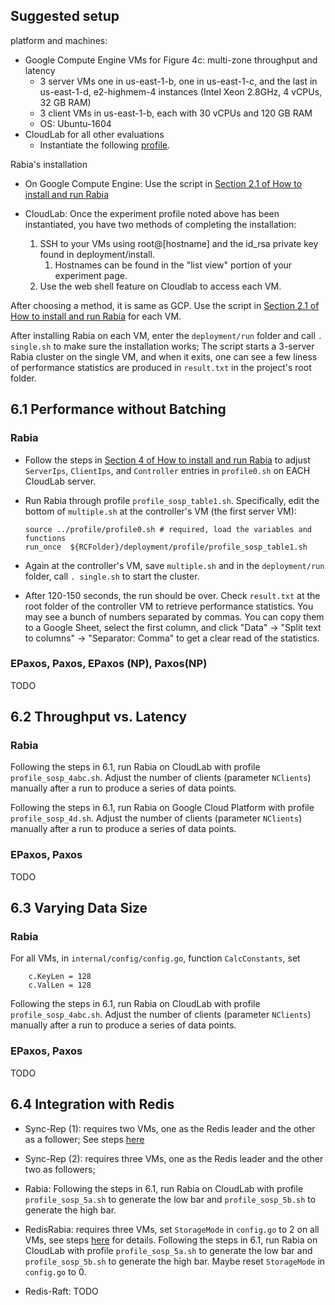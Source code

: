 ## Suggested setup

platform and machines: 

- Google Compute Engine VMs for Figure 4c: multi-zone throughput and latency
    - 3 server VMs one in us-east-1-b, one in us-east-1-c, and the last in us-east-1-d,
      e2-highmem-4 instances (Intel Xeon 2.8GHz, 4 vCPUs, 32 GB RAM)
    - 3 client VMs in us-east-1-b, each with 30 vCPUs and 120 GB RAM
    - OS: Ubuntu-1604
- CloudLab for all other evaluations
    - Instantiate the following [profile](https://www.cloudlab.us/show-profile.php?uuid=1af34047-fb02-11eb-84f8-e4434b2381fc).

Rabia's installation
- On Google Compute Engine: Use the script in [Section 2.1 of How to install and run Rabia](run-rabia.md#21-on-a-cluster-of-newly-instantiated-vms)
    
- CloudLab: Once the experiment profile noted above has been instantiated, you have two methods of completing the installation:
  1. SSH to your VMs using root@[hostname] and the id_rsa private key found in deployment/install. 
      1. Hostnames can be found in the "list view" portion of your experiment page.
  2. Use the web shell feature on Cloudlab to access each VM.
     
After choosing a method, it is same as GCP. Use the script in [Section 2.1 of How to install and run Rabia](run-rabia.md#21-on-a-cluster-of-newly-instantiated-vms) for each VM.

After installing Rabia on each VM, enter the `deployment/run` folder and 
call `. single.sh` to make sure the installation works; The script starts
a 3-server Rabia cluster on the single VM, and when it exits, one can see
a few liness of performance statistics are produced in `result.txt` in the
project's root folder.


## 6.1 Performance without Batching

### Rabia

- Follow the steps in [Section 4 of How to install and run Rabia](run-rabia.md#4-run-and-benchmark-rabia-on-a-cluster-of-vms)
to adjust `ServerIps`, `ClientIps`, and `Controller` entries in `profile0.sh` on EACH CloudLab server. 

- Run Rabia through profile `profile_sosp_table1.sh`. Specifically, edit the bottom of `multiple.sh` at the controller's
  VM (the first server VM):
      
      source ../profile/profile0.sh # required, load the variables and functions
      run_once  ${RCFolder}/deployment/profile/profile_sosp_table1.sh

- Again at the controller's VM, save `multiple.sh` and in the `deployment/run` folder, call `. single.sh`  to start the cluster.

- After 120-150 seconds, the run should be over. Check `result.txt` at the root folder of the controller VM to retrieve performance statistics.
  You may see a bunch of numbers separated by commas. You can copy them to a Google Sheet, select the first column, and 
  click "Data" -> "Split text to columns" -> "Separator: Comma" to get a clear read of the statistics.

### EPaxos, Paxos, EPaxos (NP), Paxos(NP)

TODO

## 6.2 Throughput vs. Latency

### Rabia

Following the steps in 6.1, run Rabia on CloudLab with profile `profile_sosp_4abc.sh`. 
Adjust the number of clients (parameter `NClients`) manually after a run to produce a series of data points.

Following the steps in 6.1, run Rabia on Google Cloud Platform with profile `profile_sosp_4d.sh`.
Adjust the number of clients (parameter `NClients`) manually after a run to produce a series of data points.

### EPaxos, Paxos

TODO


## 6.3 Varying Data Size

### Rabia

For all VMs, in `internal/config/config.go`, function `CalcConstants`, set 

    	c.KeyLen = 128
    	c.ValLen = 128

Following the steps in 6.1, run Rabia on CloudLab with profile `profile_sosp_4abc.sh`.
Adjust the number of clients (parameter `NClients`) manually after a run to produce a series of data points.
  

### EPaxos, Paxos

TODO

## 6.4 Integration with Redis

- Sync-Rep (1): requires two VMs, one as the Redis leader and the other as a follower; See steps [here](run-redis-sync-rep.md)

- Sync-Rep (2): requires three VMs, one as the Redis leader and the other two as followers;

- Rabia: Following the steps in 6.1, run Rabia on CloudLab with profile `profile_sosp_5a.sh` to generate the low bar and
  `profile_sosp_5b.sh` to generate the high bar.
  
- RedisRabia: requires three VMs, set `StorageMode` in `config.go` to 2 on all VMs, see steps [here](run-rabia.md#5-run-rabia-redis) for details.
  Following the steps in 6.1, run Rabia on CloudLab with profile `profile_sosp_5a.sh` to generate the low bar and
  `profile_sosp_5b.sh` to generate the high bar. Maybe reset `StorageMode` in `config.go` to 0.

- Redis-Raft: TODO